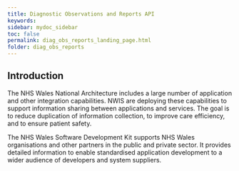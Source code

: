 ```yaml
---
title: Diagnostic Observations and Reports API
keywords: 
sidebar: mydoc_sidebar
toc: false
permalink: diag_obs_reports_landing_page.html
folder: diag_obs_reports
---
```


<h2> Introduction </h2>

<p> The NHS Wales National Architecture includes a large number of application and other integration capabilities. NWIS are deploying these capabilities to support information sharing between applications and services. The goal is to reduce duplication of information collection, to improve care efficiency, and to ensure patient safety. </p>

<p> The NHS Wales Software Development Kit supports NHS Wales organisations and other partners in the public and private sector. It provides detailed information to enable standardised application development to a wider audience of developers and system suppliers. </p>

